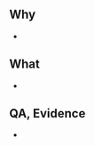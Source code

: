 ## Why
<!-- Why we need this PR -->
-

## What
<!-- What features are added in this PR -->
-

## QA, Evidence
<!-- Things that support this PR is correct -->
-
